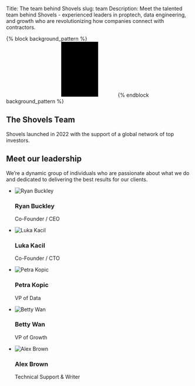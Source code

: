 Title: The team behind Shovels
slug: team
Description: Meet the talented team behind Shovels - experienced leaders in proptech, data engineering, and growth who are revolutionizing how companies connect with contractors.

{% block background_pattern %}
<svg class="absolute inset-0 -z-10 size-full stroke-gray-200 [mask-image:radial-gradient(100%_100%_at_top_right,white,transparent)]" aria-hidden="true">
  <defs>
    <pattern id="83fd4e5a-9d52-42fc-97b6-718e5d7ee527" width="200" height="200" x="50%" y="-1" patternUnits="userSpaceOnUse">
      <path d="M100 200V.5M.5 .5H200" fill="none" />
    </pattern>
  </defs>
  <svg x="50%" y="-1" class="overflow-visible fill-gray-50">
    <path d="M-100.5 0h201v201h-201Z M699.5 0h201v201h-201Z M499.5 400h201v201h-201Z M-300.5 600h201v201h-201Z" stroke-width="0" />
  </svg>
  <rect width="100%" height="100%" stroke-width="0" fill="url(#83fd4e5a-9d52-42fc-97b6-718e5d7ee527)" />
</svg>
{% endblock background_pattern %}

<div class="pt-24 sm:pt-32">
  <div class="mx-auto max-w-7xl px-6 lg:px-8">
    <div class="mx-auto max-w-2xl lg:mx-0">
      <h2 class="mt-2 text-5xl font-semibold tracking-tight text-gray-900 sm:text-7xl">The Shovels Team</h2>
      <p class="mt-8 text-pretty text-lg font-medium text-gray-500 sm:text-xl/8">Shovels launched in 2022 with the support of a global network of top investors.</p>
    </div>
  </div>
</div>
<div class="bg-white py-24 sm:py-32">
  <div class="mx-auto grid max-w-7xl gap-20 px-6 lg:px-8 xl:grid-cols-3">
    <div class="max-w-xl">
      <h2 class="text-pretty text-3xl font-semibold tracking-tight text-gray-900 sm:text-4xl">Meet our leadership</h2>
      <p class="mt-6 text-lg/8 text-gray-600">We’re a dynamic group of individuals who are passionate about what we do and dedicated to delivering the best results for our clients.</p>
    </div>
    <ul role="list" class="grid gap-x-8 gap-y-12 sm:grid-cols-2 sm:gap-y-16 xl:col-span-2">
      <li>
        <div class="flex items-center gap-x-6">
          <img class="size-16 rounded-full" src="theme/images/team/ryan.svg" alt="Ryan Buckley">
          <div>
            <h3 class="text-base/7 font-semibold tracking-tight text-gray-900">Ryan Buckley</h3>
            <p class="text-sm/6 font-semibold text-indigo-600">Co-Founder / CEO</p>
          </div>
        </div>
      </li>
      <li>
        <div class="flex items-center gap-x-6">
          <img class="size-16 rounded-full" src="theme/images/team/luka.svg" alt="Luka Kacil">
          <div>
            <h3 class="text-base/7 font-semibold tracking-tight text-gray-900">Luka Kacil</h3>
            <p class="text-sm/6 font-semibold text-indigo-600">Co-Founder / CTO</p>
          </div>
        </div>
      </li>
      <li>
        <div class="flex items-center gap-x-6">
          <img class="size-16 rounded-full" src="theme/images/team/petra.svg" alt="Petra Kopic">
          <div>
            <h3 class="text-base/7 font-semibold tracking-tight text-gray-900">Petra Kopic</h3>
            <p class="text-sm/6 font-semibold text-indigo-600">VP of Data</p>
          </div>
        </div>
      </li>
      <li>
        <div class="flex items-center gap-x-6">
          <img class="size-16 rounded-full" src="theme/images/team/betty.svg" alt="Betty Wan">
          <div>
            <h3 class="text-base/7 font-semibold tracking-tight text-gray-900">Betty Wan</h3>
            <p class="text-sm/6 font-semibold text-indigo-600">VP of Growth</p>
          </div>
        </div>
      </li>
      <li>
        <div class="flex items-center gap-x-6">
          <img class="size-16 rounded-full" src="theme/images/team/alex.svg" alt="Alex Brown">
          <div>
            <h3 class="text-base/7 font-semibold tracking-tight text-gray-900">Alex Brown</h3>
            <p class="text-sm/6 font-semibold text-indigo-600">Technical Support & Writer</p>
          </div>
        </div>
      </li>
    </ul>
  </div>
</div>